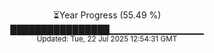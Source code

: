 <p align="center">
⏳Year Progress (55.49 %) <br>
████████████████▁▁▁▁▁▁▁▁▁▁▁▁▁▁ <br>
<sub>Updated: Tue, 22 Jul 2025 12:54:31 GMT</sub>
</p>


